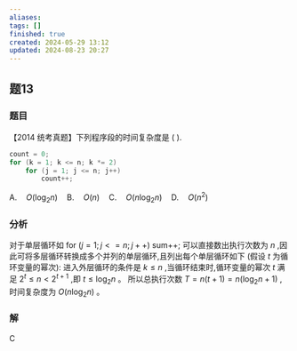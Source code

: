 ```yaml
---
aliases: 
tags: []
finished: true
created: 2024-05-29 13:12
updated: 2024-08-23 20:27
---
```

## 题13
### 题目
【2014 统考真题】下列程序段的时间复杂度是 ( ).
```cpp
count = 0;
for (k = 1; k <= n; k *= 2)
    for (j = 1; j <= n; j++)
        count++;
```
$\mathrm{A.}\quad O(\log_2n)\quad\mathrm{B.}\quad O(n)\quad\mathrm{C.}\quad O(n\mathrm{log}_2n)\quad\mathrm{D.}\quad O(n^2)$
### 分析
对于单层循环如 for $\left( {j = 1;j <  = n;j +  + }\right)$ sum++; 可以直接数出执行次数为 $n$ ,因此可将多层循环转换成多个并列的单层循环,且列出每个单层循环如下 (假设 $t$ 为循环变量的幂次):
进入外层循环的条件是 $k \leq  n$ ,当循环结束时,循环变量的幂次 $t$ 满足 ${2}^{t} \leq  n < {2}^{t + 1}$ ,即 $t \leq  {\log }_{2}n$ 。 所以总执行次数 $T = n\left( {t + 1}\right)  = n\left( {{\log }_{2}n + 1}\right)$ ,时间复杂度为 $O\left( {n{\log }_{2}n}\right)$ 。
### 解
C